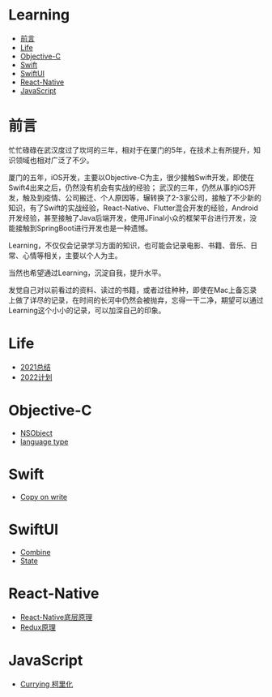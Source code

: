 # Learning
- [前言](#前言)
- [Life](#Life)
- [Objective-C](#Objective-C)
- [Swift](#Swift)
- [SwiftUI](#SwiftUI)
- [React-Native](#React-Native)
- [JavaScript](#JavaScript)

# 前言
忙忙碌碌在武汉度过了坎坷的三年，相对于在厦门的5年，在技术上有所提升，知识领域也相对广泛了不少。

厦门的五年，iOS开发，主要以Objective-C为主，很少接触Swift开发，即使在Swift4出来之后，仍然没有机会有实战的经验；
武汉的三年，仍然从事的iOS开发，触及到疫情、公司搬迁、个人原因等，辗转换了2-3家公司，接触了不少新的知识，有了Swift的实战经验，React-Native、Flutter混合开发的经验，Android开发经验，甚至接触了Java后端开发，使用JFinal小众的框架平台进行开发，没能接触到SpringBoot进行开发也是一种遗憾。

Learning，不仅仅会记录学习方面的知识，也可能会记录电影、书籍、音乐、日常、心情等相关，主要以个人为主。

当然也希望通过Learning，沉淀自我，提升水平。

发觉自己对以前看过的资料、读过的书籍，或者过往种种，即使在Mac上备忘录上做了详尽的记录，在时间的长河中仍然会被抛弃，忘得一干二净，期望可以通过Learning这个小小的记录，可以加深自己的印象。

# Life
- [2021总结](https://github.com/HongWeiChen/Learning/blob/main/Life/2021总结.md)
- [2022计划](https://github.com/HongWeiChen/Learning/blob/main/Life/2022计划.md)

# Objective-C
- [NSObject](https://github.com/HongWeiChen/Learning/blob/main/Objective-C/NSObject.md)
- [language type](https://github.com/HongWeiChen/Learning/blob/main/Objective-C/language%20type.md)

# Swift
- [Copy on write](https://github.com/HongWeiChen/Learning/blob/main/Swift/Copy%20on%20write.md)

# SwiftUI
- [Combine](https://github.com/HongWeiChen/Learning/blob/main/SwiftUI/Combine.md)
- [State](https://github.com/HongWeiChen/Learning/blob/main/SwiftUI/State.md)

# React-Native
- [React-Native底层原理](https://github.com/HongWeiChen/Learning/blob/main/React-Native/React-Native底层原理.md)
- [Redux原理](https://github.com/HongWeiChen/Learning/blob/main/React-Native/Redux原理.md)

# JavaScript
- [Currying 柯里化](https://github.com/HongWeiChen/Learning/blob/main/JavaScript/Currying.md)
